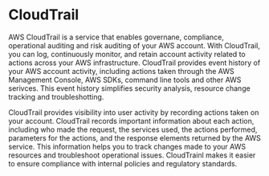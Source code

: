 # CloudTrail

AWS CloudTrail is a service that enables governane, compliance, operational auditing and risk auditing of your AWS account. With CloudTrail, you can log, continuously monitor, and retain account activity related to actions across your AWS infrastructure. CloudTrail provides event history of your AWS account activity, including actions taken through the AWS Management Console, AWS SDKs, command line tools and other AWS serivces. This event history simplifies security analysis, resource change tracking and troubleshotting.

CloudTrail provides visibility into user activity by recording actions taken on your account. CloudTrail records important information about each action, including who made the request, the services used, the actions performed, parameters for the actions, and the response elements returned by the AWS service. This information helps you to track changes made to your AWS resources and troubleshoot operational issues. CloudTrainl makes it easier to ensure compliance with internal policies and regulatory standards.
